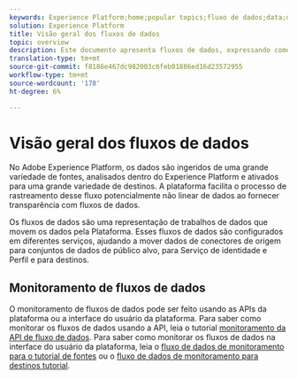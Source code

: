 ```yaml
---
keywords: Experience Platform;home;popular topics;fluxo de dados;data;data;monitor;fluxo de dados;monitorar fluxos de dados;monitorar fluxos de dados;monitorar;monitorar fluxos de dados;monitorar fluxos de dados;fluxo;serviço de fluxo;
solution: Experience Platform
title: Visão geral dos fluxos de dados
topic: overview
description: Este documento apresenta fluxos de dados, expressando como eles são usados no Adobe Experience Platform.
translation-type: tm+mt
source-git-commit: f8186e467dc982003c6feb01886ed16d23572955
workflow-type: tm+mt
source-wordcount: '178'
ht-degree: 6%

---
```



# Visão geral dos fluxos de dados

No Adobe Experience Platform, os dados são ingeridos de uma grande variedade de fontes, analisados dentro do Experience Platform e ativados para uma grande variedade de destinos. A plataforma facilita o processo de rastreamento desse fluxo potencialmente não linear de dados ao fornecer transparência com fluxos de dados.

Os fluxos de dados são uma representação de trabalhos de dados que movem os dados pela Plataforma. Esses fluxos de dados são configurados em diferentes serviços, ajudando a mover dados de conectores de origem para conjuntos de dados de público alvo, para Serviço de identidade e Perfil e para destinos.

## Monitoramento de fluxos de dados

O monitoramento de fluxos de dados pode ser feito usando as APIs da plataforma ou a interface do usuário da plataforma. Para saber como monitorar os fluxos de dados usando a API, leia o tutorial [monitoramento da API de fluxo de dados](./api/monitor.md). Para saber como monitorar os fluxos de dados na interface do usuário da plataforma, leia o [fluxo de dados de monitoramento para o tutorial de fontes](./ui/monitor-sources.md) ou o [fluxo de dados de monitoramento para destinos tutorial](./ui/monitor-destinations.md).